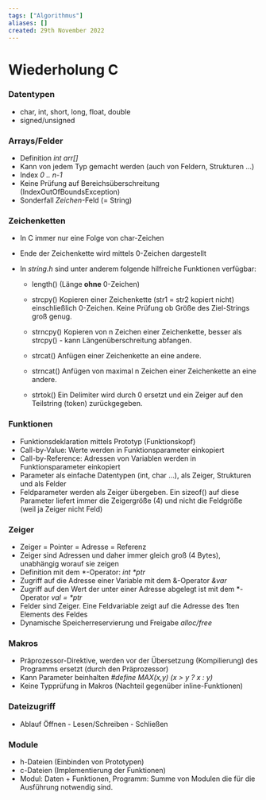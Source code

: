 ```yaml
---
tags: ["Algorithmus"]
aliases: []
created: 29th November 2022
---
```


# Wiederholung C

### Datentypen

- char, int, short, long, float, double
- signed/unsigned

### Arrays/Felder

- Definition *int arr[]*
- Kann von jedem Typ gemacht werden (auch von Feldern, Strukturen ...)
- Index *0 .. n-1*
- Keine Prüfung auf Bereichsüberschreitung (IndexOutOfBoundsException)
- Sonderfall *Zeichen*-Feld (= String)

### Zeichenketten

- In C immer nur eine Folge von char-Zeichen

- Ende der Zeichenkette wird mittels 0-Zeichen dargestellt

- In *string.h* sind unter anderem folgende hilfreiche Funktionen verfügbar:

  - length()	(Länge **ohne** 0-Zeichen)

  - strcpy() Kopieren einer Zeichenkette (str1 = str2 kopiert nicht) einschließlich 0-Zeichen. Keine Prüfung ob Größe des Ziel-Strings groß genug.

  - strncpy() Kopieren von n Zeichen einer Zeichenkette, besser als strcpy() - kann Längenüberschreitung abfangen.

  - strcat() Anfügen einer Zeichenkette an eine andere.

  - strncat() Anfügen von maximal n Zeichen einer Zeichenkette an eine andere.

  - strtok() Ein Delimiter wird durch 0 ersetzt und ein Zeiger auf den Teilstring (token) zurückgegeben.

### Funktionen

- Funktionsdeklaration mittels Prototyp (Funktionskopf)
- Call-by-Value: Werte werden in Funktionsparameter einkopiert
- Call-by-Reference: Adressen von Variablen werden in Funktionsparameter einkopiert
- Parameter als einfache Datentypen (int, char ...), als Zeiger, Strukturen und als Felder
- Feldparameter werden als Zeiger übergeben. Ein sizeof() auf diese Parameter liefert immer die Zeigergröße (4) und nicht die Feldgröße (weil ja Zeiger nicht Feld)

### Zeiger

- Zeiger = Pointer = Adresse = Referenz
- Zeiger sind Adressen und daher immer gleich groß (4 Bytes), unabhängig worauf sie zeigen
- Definition mit dem \*-Operator: *int \*ptr*
- Zugriff auf die Adresse einer Variable mit dem &-Operator *&var*
- Zugriff auf den Wert der unter einer Adresse abgelegt ist mit dem \*-Operator *val = \*ptr*
- Felder sind Zeiger. Eine Feldvariable zeigt auf die Adresse des 1ten Elements des Feldes
- Dynamische Speicherreservierung und Freigabe *alloc/free*

### Makros

- Präprozessor-Direktive, werden vor der Übersetzung (Kompilierung) des Programms ersetzt (durch den Präprozessor)
- Kann Parameter beinhalten *\#define       MAX(x,y)     (x > y ? x : y)*
- Keine Typprüfung in Makros (Nachteil gegenüber inline-Funktionen)

### Dateizugriff

- Ablauf Öffnen - Lesen/Schreiben - Schließen

### Module

- h-Dateien (Einbinden von Prototypen)
- c-Dateien (Implementierung der Funktionen)
- Modul: Daten + Funktionen, Programm: Summe von Modulen die für die Ausführung notwendig sind.